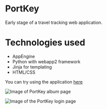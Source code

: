 # PortKey
Early stage of a travel tracking web application.

# Technologies used
- AppEngine
- Python with webapp2 framework
- Jinja for templating
- HTML/CSS


You can try using the application [here](http://port-key.appspot.com)


![Image of PortKey album page](http://i.imgur.com/tHxE2i8.jpg)

![Image of the PortKey login page](http://i.imgur.com/YHJ1p67)
